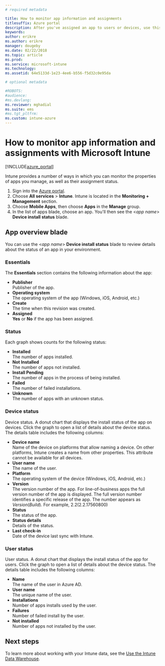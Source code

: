 ```yaml
---
# required metadata

title: How to monitor app information and assignments 
titlesuffix: Azure portal
description: After you've assigned an app to users or devices, use this information to help you monitor its status.
keywords:
author: erikre
ms.author: erikre
manager: dougeby
ms.date: 02/22/2018
ms.topic: article
ms.prod:
ms.service: microsoft-intune
ms.technology:
ms.assetid: 64e5133d-1e23-4ee6-b556-f5d32c0e95da

# optional metadata

#ROBOTS:
#audience:
#ms.devlang:
ms.reviewer: mghadial
ms.suite: ems
#ms.tgt_pltfrm:
ms.custom: intune-azure
---
```


# How to monitor app information and assignments with Microsoft Intune

[!INCLUDE[azure_portal](./includes/azure_portal.md)]

Intune provides a number of ways in which you can monitor the properties of apps you manage, as well as their assignment status.

1. Sign into the [Azure portal](https://portal.azure.com).
2. Choose **All services** > **Intune**. Intune is located in the **Monitoring + Management** section.
3. Choose **Mobile Apps**, then choose **Apps** in the **Manage** group.
5. In the list of apps blade, choose an app. You'll then see the <*app name*> **Device install status** blade.

## App overview blade

You can use the <*app name*> **Device install status** blade to review details about the status of an app in your environment.

### Essentials

The **Essentials** section contains the following information about the app:

 - **Publisher**  
Publisher of the app.
 - **Operating system**  
The operating system of the app  (Windows, iOS, Android, etc.)
 - **Create**  
The time when this revision was created.
 - **Assigned**  
**Yes** or **No** if the app has been assigned.

### Status
Each graph shows counts for the following status:

 - **Installed**  
The number of apps installed.
 - **Not Installed**  
The number of apps not installed.
 - **Install Pending**  
The number of apps in the process of being installed.
 - **Failed**  
The number of failed installations.
 - **Unknown**  
The number of apps with an unknown status.

### Device status

Device status. A donut chart that displays the install status of the app on devices. Click the graph to open a list of details about the device status. The details table includes the following columns:

 - **Device name**  
Name of the device on platforms that allow naming a device. On other platforms, Intune creates a name from other properties. This attribute cannot be available for all devices.
 - **User name**  
The name of the user.
 - **Platform**  
The operating system of the device (Windows, iOS, Android, etc.)
 - **Version**  
The version number of the app. For line-of-business apps the full version number of the app is displayed. The full version number identifies a specific release of the app. The number appears as _Version_(_Build_). For example, 2.2(2.2.17560800)
 - **Status**  
The status of the app.
 - **Status details**  
Details of the status.
 - **Last check-in**  
Date of the device last sync with Intune.


### User status

User status. A donut chart that displays the install status of the app for users. Click the graph to open a list of details about the device status. The details table includes the following columns:
 - **Name**  
The name of the user in Azure AD.
 - **User name**  
The unique name of the user.
 - **Installations**  
Number of apps installs used by the user.
 - **Failures**  
Number of failed install by the user.
 - **Not installed**  
Number of apps not installed by the user.


## Next steps

To learn more about working with your Intune data, see the [Use the Intune Data Warehouse](reports-nav-create-intune-reports.md).